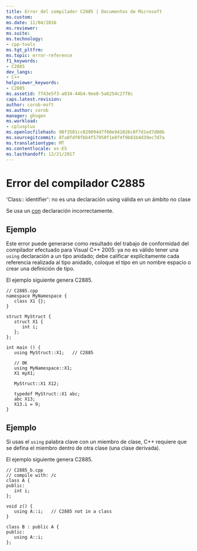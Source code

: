 ```yaml
---
title: Error del compilador C2885 | Documentos de Microsoft
ms.custom: 
ms.date: 11/04/2016
ms.reviewer: 
ms.suite: 
ms.technology:
- cpp-tools
ms.tgt_pltfrm: 
ms.topic: error-reference
f1_keywords:
- C2885
dev_langs:
- C++
helpviewer_keywords:
- C2885
ms.assetid: 7743e5f3-a034-44b4-9ee8-5a6254c27f8c
caps.latest.revision: 
author: corob-msft
ms.author: corob
manager: ghogen
ms.workload:
- cplusplus
ms.openlocfilehash: 98f3501cc029094d7f00e941026c0f7d1ed7d80b
ms.sourcegitcommit: 8fa8fdf0fbb4f57950f1e8f4f9b81b4d39ec7d7a
ms.translationtype: MT
ms.contentlocale: es-ES
ms.lasthandoff: 12/21/2017
---
```

# <a name="compiler-error-c2885"></a>Error del compilador C2885
'Class:: identifier': no es una declaración using válida en un ámbito no clase  
  
 Se usa un [con](../../cpp/using-declaration.md) declaración incorrectamente.  
  
## <a name="example"></a>Ejemplo  
 Este error puede generarse como resultado del trabajo de conformidad del compilador efectuado para Visual C++ 2005: ya no es válido tener una `using` declaración a un tipo anidado; debe calificar explícitamente cada referencia realizada al tipo anidado, coloque el tipo en un nombre espacio o crear una definición de tipo.  
  
 El ejemplo siguiente genera C2885.  
  
```  
// C2885.cpp  
namespace MyNamespace {  
   class X1 {};  
}  
  
struct MyStruct {  
   struct X1 {  
      int i;  
   };  
};  
  
int main () {  
   using MyStruct::X1;   // C2885  
  
   // OK  
   using MyNamespace::X1;  
   X1 myX1;  
  
   MyStruct::X1 X12;  
  
   typedef MyStruct::X1 abc;  
   abc X13;  
   X13.i = 9;  
}  
```  
  
## <a name="example"></a>Ejemplo  
 Si usas el `using` palabra clave con un miembro de clase, C++ requiere que se defina el miembro dentro de otra clase (una clase derivada).  
  
 El ejemplo siguiente genera C2885.  
  
```  
// C2885_b.cpp  
// compile with: /c  
class A {  
public:  
   int i;  
};  
  
void z() {  
   using A::i;   // C2885 not in a class  
}  
  
class B : public A {  
public:  
   using A::i;  
};  
```